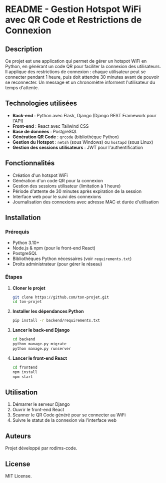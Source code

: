 # README - Gestion Hotspot WiFi avec QR Code et Restrictions de Connexion

## Description
Ce projet est une application qui permet de gérer un hotspot WiFi en Python, en générant un code QR pour faciliter la connexion des utilisateurs. Il applique des restrictions de connexion : chaque utilisateur peut se connecter pendant 1 heure, puis doit attendre 30 minutes avant de pouvoir se reconnecter. Un message et un chronomètre informent l'utilisateur du temps d'attente.

## Technologies utilisées
- **Back-end** : Python avec Flask, Django (Django REST Framework pour l'API)
- **Front-end** : React avec Tailwind CSS
- **Base de données** : PostgreSQL
- **Génération QR Code** : `qrcode` (bibliothèque Python)
- **Gestion du Hotspot** : `netsh` (sous Windows) ou `hostapd` (sous Linux)
- **Gestion des sessions utilisateurs** : JWT pour l'authentification

## Fonctionnalités
- Création d'un hotspot WiFi
- Génération d'un code QR pour la connexion
- Gestion des sessions utilisateur (limitation à 1 heure)
- Période d'attente de 30 minutes après expiration de la session
- Interface web pour le suivi des connexions
- Journalisation des connexions avec adresse MAC et durée d'utilisation

## Installation
### Prérequis
- Python 3.10+
- Node.js & npm (pour le front-end React)
- PostgreSQL
- Bibliothèques Python nécessaires (voir `requirements.txt`)
- Droits administrateur (pour gérer le réseau)

### Étapes
1. **Cloner le projet**
   ```sh
   git clone https://github.com/ton-projet.git
   cd ton-projet
   ```
2. **Installer les dépendances Python**
   ```sh
   pip install -r backend/requirements.txt
   ```
3. **Lancer le back-end Django**
   ```sh
   cd backend
   python manage.py migrate
   python manage.py runserver
   ```
4. **Lancer le front-end React**
   ```sh
   cd frontend
   npm install
   npm start
   ```

## Utilisation
1. Démarrer le serveur Django
2. Ouvrir le front-end React
3. Scanner le QR Code généré pour se connecter au WiFi
4. Suivre le statut de la connexion via l'interface web

## Auteurs
Projet développé par rodims-code.

## License
MIT License.

